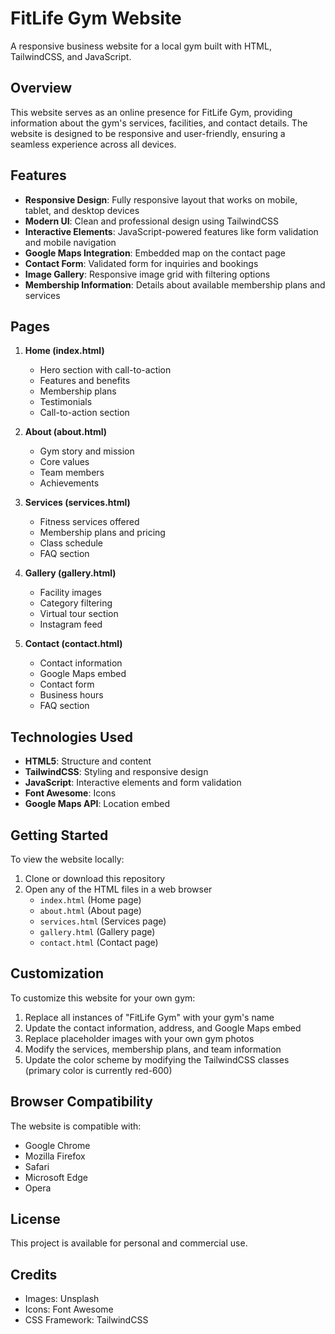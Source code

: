 # FitLife Gym Website

A responsive business website for a local gym built with HTML, TailwindCSS, and JavaScript.

## Overview

This website serves as an online presence for FitLife Gym, providing information about the gym's services, facilities, and contact details. The website is designed to be responsive and user-friendly, ensuring a seamless experience across all devices.

## Features

- **Responsive Design**: Fully responsive layout that works on mobile, tablet, and desktop devices
- **Modern UI**: Clean and professional design using TailwindCSS
- **Interactive Elements**: JavaScript-powered features like form validation and mobile navigation
- **Google Maps Integration**: Embedded map on the contact page
- **Contact Form**: Validated form for inquiries and bookings
- **Image Gallery**: Responsive image grid with filtering options
- **Membership Information**: Details about available membership plans and services

## Pages

1. **Home (index.html)**
   - Hero section with call-to-action
   - Features and benefits
   - Membership plans
   - Testimonials
   - Call-to-action section

2. **About (about.html)**
   - Gym story and mission
   - Core values
   - Team members
   - Achievements

3. **Services (services.html)**
   - Fitness services offered
   - Membership plans and pricing
   - Class schedule
   - FAQ section

4. **Gallery (gallery.html)**
   - Facility images
   - Category filtering
   - Virtual tour section
   - Instagram feed

5. **Contact (contact.html)**
   - Contact information
   - Google Maps embed
   - Contact form
   - Business hours
   - FAQ section

## Technologies Used

- **HTML5**: Structure and content
- **TailwindCSS**: Styling and responsive design
- **JavaScript**: Interactive elements and form validation
- **Font Awesome**: Icons
- **Google Maps API**: Location embed

## Getting Started

To view the website locally:

1. Clone or download this repository
2. Open any of the HTML files in a web browser
   - `index.html` (Home page)
   - `about.html` (About page)
   - `services.html` (Services page)
   - `gallery.html` (Gallery page)
   - `contact.html` (Contact page)

## Customization

To customize this website for your own gym:

1. Replace all instances of "FitLife Gym" with your gym's name
2. Update the contact information, address, and Google Maps embed
3. Replace placeholder images with your own gym photos
4. Modify the services, membership plans, and team information
5. Update the color scheme by modifying the TailwindCSS classes (primary color is currently red-600)

## Browser Compatibility

The website is compatible with:
- Google Chrome
- Mozilla Firefox
- Safari
- Microsoft Edge
- Opera

## License

This project is available for personal and commercial use.

## Credits

- Images: Unsplash
- Icons: Font Awesome
- CSS Framework: TailwindCSS